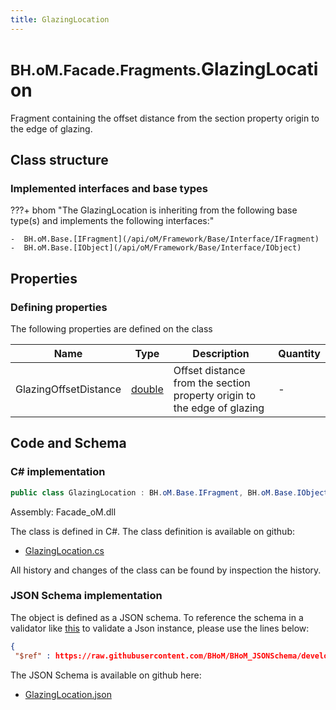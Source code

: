 ```yaml
---
title: GlazingLocation
---
```


# <small>BH.oM.Facade.Fragments.</small>**GlazingLocation**

Fragment containing the offset distance from the section property origin to the edge of glazing.

## Class structure

### Implemented interfaces and base types

???+ bhom "The GlazingLocation is inheriting from the following base type(s) and implements the following interfaces:"

    -  BH.oM.Base.[IFragment](/api/oM/Framework/Base/Interface/IFragment)
    -  BH.oM.Base.[IObject](/api/oM/Framework/Base/Interface/IObject)


## Properties



### Defining properties

The following properties are defined on the class

| Name             | Type             | Description      | Quantity         |
|------------------|------------------|------------------|------------------|
| GlazingOffsetDistance | [double](https://learn.microsoft.com/en-us/dotnet/api/System.Double?view=netstandard-2.0) | Offset distance from the section property origin to the edge of glazing | - |


## Code and Schema

### C# implementation

``` C# title="C#"
public class GlazingLocation : BH.oM.Base.IFragment, BH.oM.Base.IObject
```

Assembly: Facade_oM.dll

The class is defined in C#. The class definition is available on github:

- [GlazingLocation.cs](https://github.com/BHoM/BHoM/blob/develop/Facade_oM/Fragments\GlazingLocation.cs)

All history and changes of the class can be found by inspection the history.
### JSON Schema implementation

The object is defined as a JSON schema. To reference the schema in a validator like [this](https://www.jsonschemavalidator.net/) to validate a Json instance, please use the lines below:

``` json title="JSON Schema"
{
 "$ref" : https://raw.githubusercontent.com/BHoM/BHoM_JSONSchema/develop/Facade_oM/Fragments/GlazingLocation.json}
```

The JSON Schema is available on github here:

- [GlazingLocation.json](https://github.com/BHoM/BHoM_JSONSchema/blob/develop/Facade_oM/Fragments/GlazingLocation.json)
